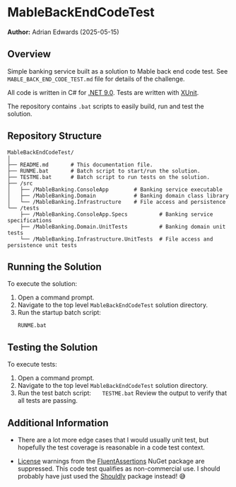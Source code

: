 # MableBackEndCodeTest

**Author:** Adrian Edwards (2025-05-15)

## Overview

Simple banking service built as a solution to Mable back end code test. See
`MABLE_BACK_END_CODE_TEST.md` file for details of the challenge.

All code is written in C# for [.NET 9.0](https://dotnet.microsoft.com/en-us/download/dotnet/9.0). Tests are written with [XUnit](https://xunit.net/).

The repository contains `.bat` scripts to easily build, run and test the solution.

## Repository Structure

```
MableBackEndCodeTest/
│
├── README.md       # This documentation file.
├── RUNME.bat       # Batch script to start/run the solution.
├── TESTME.bat      # Batch script to run tests on the solution.
├── /src
│   ├── /MableBanking.ConsoleApp        # Banking service executable
│   ├── /MableBanking.Domain            # Banking domain class library
│   └── /MableBanking.Infrastructure    # File access and persistence
└── /tests
    ├── /MableBanking.ConsoleApp.Specs          # Banking service specifications
    ├── /MableBanking.Domain.UnitTests          # Banking domain unit tests
    └── /MableBanking.Infrastructure.UnitTests  # File access and persistence unit tests
```

## Running the Solution

To execute the solution:

1. Open a command prompt.
2. Navigate to the top level `MableBackEndCodeTest` solution directory.
3. Run the startup batch script:
   ```
   RUNME.bat
   ```

## Testing the Solution

To execute tests:

1. Open a command prompt.
2. Navigate to the top level `MableBackEndCodeTest` solution directory.
3. Run the test batch script:
   `   TESTME.bat`
   Review the output to verify that all tests are passing.

## Additional Information

- There are a lot more edge cases that I would usually unit test, but hopefully the test coverage is reasonable in a code test context.

- [License](https://fluentassertions.com/LICENSE) warnings from the [FluentAssertions](https://fluentassertions.com/) NuGet package are suppressed.
  This code test qualifies as non-commercial use.
  I should probably have just used the [Shouldly](https://docs.shouldly.org/) package instead! 😅
